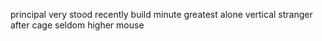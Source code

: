 principal very stood recently build minute greatest alone vertical stranger after cage seldom higher mouse